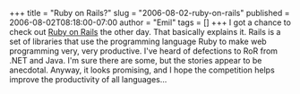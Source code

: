 +++
title = "Ruby on Rails?"
slug = "2006-08-02-ruby-on-rails"
published = 2006-08-02T08:18:00-07:00
author = "Emil"
tags = []
+++
I got a chance to check out [Ruby on Rails](http://rubyonrails.org/) the
other day. That basically explains it. Rails is a set of libraries that
use the programming language Ruby to make web programming very, very
productive. I've heard of defections to RoR from .NET and Java. I'm sure
there are some, but the stories appear to be anecdotal. Anyway, it looks
promising, and I hope the competition helps improve the productivity of
all languages...
